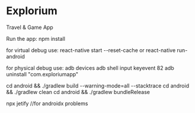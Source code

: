 # Explorium
Travel &amp; Game App

Run the app:
npm install

for virtual debug use:
react-native start --reset-cache
or
react-native run-android

for physical debug use:
adb devices
adb shell input keyevent 82
adb uninstall "com.exploriumapp"

cd android && ./gradlew build --warning-mode=all --stacktrace
cd android && ./gradlew clean
cd android && ./gradlew bundleRelease

npx jetify //for androidx problems
